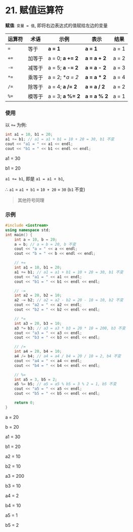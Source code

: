 # 21. 赋值运算符

**赋值**: `变量 = 值`, 即将右边表达式的值赋给左边的变量

| 运算符 | 术语 | 示例 | 表示 | 结果 |
| --- | --- | --- | --- | --- |
| `=` | 等于 | **a = 1** | **a = 1** | a = 1 |
| `+=` | 加等于 | a = 0; **a += 2** | **a = a + 2** | a = 2 |
| `-=` | 减等于 | a = 5; **a -= 2** | **a = a - 2** | a = 3 |
| `*=` | 乘等于 | a = 2; **a *= 2** | **a = a * 2** | a = 4 |
| `/=` | 除等于 | a = 4; **a /= 2** | **a = a / 2** | a = 2 |
| `%=` | 模等于 | a = 3; **a %= 2** | **a = a % 2** | a = 1 |

### 使用

以 `+=` 为例:

```cpp
int a1 = 10, b1 = 20;
a1 += b1; // a1 = a1 + b1 = 10 + 20 = 30, b1 不变
cout << "a1 = " << a1 << endl;
cout << "b1 = " << b1 << endl << endl;
```

<output data-lang="output">

a1 = 30

b1 = 20

</output>

`a1 += b1`, 即是 `a1 = a1 + b1`,

∴ `a1` = `a1 + b1` = `10 + 20` = `30` (`b1` 不变)

> 其他符号同理

### 示例

```cpp
#include <iostream>
using namespace std;
int main() {
    int a = 10, b = 20;
    a = b; // a = b = 20, b 不变
    cout << "a = " << a << endl;
    cout << "b = " << b << endl << endl;

    // +=
    int a1 = 10, b1 = 20;
    a1 += b1; // a1 = a1 + b1 = 10 + 20 = 30, b1 不变
    cout << "a1 = " << a1 << endl;
    cout << "b1 = " << b1 << endl << endl;

    // -=
    int a2 = 20, b2 = 10;
    a2 -= b2; // a2 = a2 - b2 = 20 - 10 = 10, b2 不变
    cout << "a2 = " << a2 << endl;
    cout << "b2 = " << b2 << endl << endl;

    // *=
    int a3 = 20, b3 = 10;
    a3 *= b3; // a3 = a3 * b3 = 20 * 10 = 200, b3 不变
    cout << "a3 = " << a3 << endl;
    cout << "b3 = " << b3 << endl << endl;

    // /=
    int a4 = 20, b4 = 10;
    a4 /= b4; // a4 = a4 / b4 = 20 / 10 = 2, b4 不变
    cout << "a4 = " << a4 << endl;
    cout << "b4 = " << b4 << endl << endl;

    // %=
    int a5 = 3, b5 = 2;
    a5 %= b5; // a5 = a5 % b5 = 3 % 2 = 1, b5 不变
    cout << "a5 = " << a5 << endl;
    cout << "b5 = " << b5 << endl << endl;

    return 0;
}
```

<output data-lang="output">

a = 20

b = 20



a1 = 30

b1 = 20



a2 = 10

b2 = 10



a3 = 200

b3 = 10



a4 = 2

b4 = 10



a5 = 1

b5 = 2

</output>